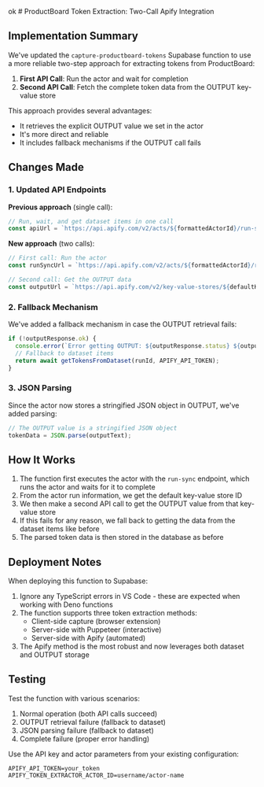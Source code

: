 ok # ProductBoard Token Extraction: Two-Call Apify Integration

## Implementation Summary

We've updated the `capture-productboard-tokens` Supabase function to use a more reliable two-step approach for extracting tokens from ProductBoard:

1. **First API Call**: Run the actor and wait for completion
2. **Second API Call**: Fetch the complete token data from the OUTPUT key-value store

This approach provides several advantages:
- It retrieves the explicit OUTPUT value we set in the actor
- It's more direct and reliable
- It includes fallback mechanisms if the OUTPUT call fails

## Changes Made

### 1. Updated API Endpoints

**Previous approach** (single call):
```javascript
// Run, wait, and get dataset items in one call
const apiUrl = `https://api.apify.com/v2/acts/${formattedActorId}/run-sync-get-dataset-items?token=${APIFY_API_TOKEN}`;
```

**New approach** (two calls):
```javascript
// First call: Run the actor
const runSyncUrl = `https://api.apify.com/v2/acts/${formattedActorId}/run-sync?token=${APIFY_API_TOKEN}`;

// Second call: Get the OUTPUT data
const outputUrl = `https://api.apify.com/v2/key-value-stores/${defaultKeyValueStoreId}/records/OUTPUT?token=${APIFY_API_TOKEN}`;
```

### 2. Fallback Mechanism

We've added a fallback mechanism in case the OUTPUT retrieval fails:

```javascript
if (!outputResponse.ok) {
  console.error(`Error getting OUTPUT: ${outputResponse.status} ${outputResponse.statusText}`);
  // Fallback to dataset items
  return await getTokensFromDataset(runId, APIFY_API_TOKEN);
}
```

### 3. JSON Parsing

Since the actor now stores a stringified JSON object in OUTPUT, we've added parsing:

```javascript
// The OUTPUT value is a stringified JSON object
tokenData = JSON.parse(outputText);
```

## How It Works

1. The function first executes the actor with the `run-sync` endpoint, which runs the actor and waits for it to complete
2. From the actor run information, we get the default key-value store ID
3. We then make a second API call to get the OUTPUT value from that key-value store
4. If this fails for any reason, we fall back to getting the data from the dataset items like before
5. The parsed token data is then stored in the database as before

## Deployment Notes

When deploying this function to Supabase:

1. Ignore any TypeScript errors in VS Code - these are expected when working with Deno functions
2. The function supports three token extraction methods:
   - Client-side capture (browser extension)
   - Server-side with Puppeteer (interactive)
   - Server-side with Apify (automated)
3. The Apify method is the most robust and now leverages both dataset and OUTPUT storage

## Testing

Test the function with various scenarios:

1. Normal operation (both API calls succeed)
2. OUTPUT retrieval failure (fallback to dataset)
3. JSON parsing failure (fallback to dataset)
4. Complete failure (proper error handling)

Use the API key and actor parameters from your existing configuration:

```
APIFY_API_TOKEN=your_token
APIFY_TOKEN_EXTRACTOR_ACTOR_ID=username/actor-name
